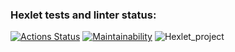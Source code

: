 ### Hexlet tests and linter status:
[![Actions Status](https://github.com/bapplesova/python-project-lvl1/workflows/hexlet-check/badge.svg)](https://github.com/bapplesova/python-project-lvl1/actions)
[![Maintainability](https://api.codeclimate.com/v1/badges/a99a88d28ad37a79dbf6/maintainability)](https://codeclimate.com/github/codeclimate/codeclimate/maintainability)
![Hexlet_project](https://github.com/bappleova/python-project-lvl1/workflows/puci/badge.svg)
